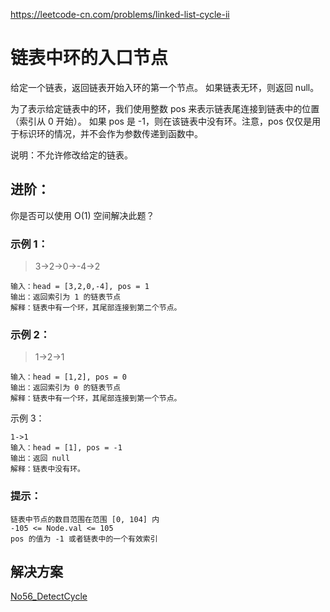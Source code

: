 
<https://leetcode-cn.com/problems/linked-list-cycle-ii>

# 链表中环的入口节点

给定一个链表，返回链表开始入环的第一个节点。 如果链表无环，则返回 null。

为了表示给定链表中的环，我们使用整数 pos 来表示链表尾连接到链表中的位置（索引从 0 开始）。 
如果 pos 是 -1，则在该链表中没有环。注意，pos 仅仅是用于标识环的情况，并不会作为参数传递到函数中。

说明：不允许修改给定的链表。

## 进阶：

你是否可以使用 O(1) 空间解决此题？
 

### 示例 1：

> 3->2->0->-4->2

```
输入：head = [3,2,0,-4], pos = 1
输出：返回索引为 1 的链表节点
解释：链表中有一个环，其尾部连接到第二个节点。
```

### 示例 2：

> 1->2->1
```
输入：head = [1,2], pos = 0
输出：返回索引为 0 的链表节点
解释：链表中有一个环，其尾部连接到第一个节点。
```
示例 3：
```
1->1
输入：head = [1], pos = -1
输出：返回 null
解释：链表中没有环。
```

### 提示：
```
链表中节点的数目范围在范围 [0, 104] 内
-105 <= Node.val <= 105
pos 的值为 -1 或者链表中的一个有效索引
```

## 解决方案

[No56_DetectCycle](/algorithms-java-example/src/main/java/space.mamba/coding/interviews/No56_DetectCycle.java)